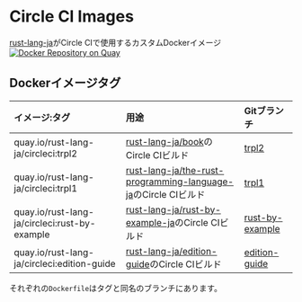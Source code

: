 <!-- -*- coding:utf-8-unix -*- -->

# Circle CI Images

[rust-lang-ja][rust-lang-ja]がCircle CIで使用するカスタムDockerイメージ
[![Docker Repository on Quay](https://quay.io/repository/rust-lang-ja/circleci/status "Docker Repository on Quay")][quay]


## Dockerイメージタグ

| イメージ:タグ | 用途 | Gitブランチ |
| :---------- | :--- | :----------- |
| quay.io/rust-lang-ja/circleci:trpl2           | [rust-lang-ja/book][trpl2-repo]のCircle CIビルド                             | [trpl2][trpl2-docker] |
| quay.io/rust-lang-ja/circleci:trpl1           | [rust-lang-ja/the-rust-programming-language-ja][trpl1-repo]のCircle CIビルド | [trpl1][trpl1-docker] |
| quay.io/rust-lang-ja/circleci:rust-by-example | [rust-lang-ja/rust-by-example-ja][rbe-repo]のCircle CIビルド                 | [rust-by-example][rbe-docker] |
| quay.io/rust-lang-ja/circleci:edition-guide   | [rust-lang-ja/edition-guide][eg-repo]のCircle CIビルド                       | [edition-guide][eg-docker] |

それぞれの`Dockerfile`はタグと同名のブランチにあります。

[rust-lang-ja]: https://github.com/rust-lang-ja
[quay]:         https://quay.io/repository/rust-lang-ja/circleci

[trpl2-repo]:   https://github.com/rust-lang-ja/book
[trpl1-repo]:   https://github.com/rust-lang-ja/the-rust-programming-language-ja
[rbe-repo]:     https://github.com/rust-lang-ja/rust-by-example-ja
[eg-repo]:      https://github.com/rust-lang-ja/edition-guide

[trpl2-docker]: https://github.com/rust-lang-ja/circleci-images/tree/trpl2
[trpl1-docker]: https://github.com/rust-lang-ja/circleci-images/tree/trpl1
[rbe-docker]:   https://github.com/rust-lang-ja/circleci-images/tree/rust-by-example
[eg-docker]:    https://github.com/rust-lang-ja/circleci-images/tree/edition-guide
